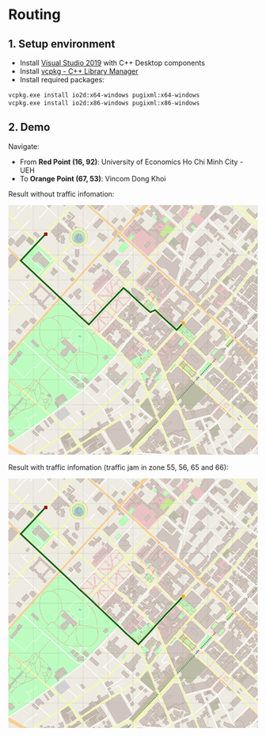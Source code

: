 # Routing

## 1. Setup environment
- Install [Visual Studio 2019](https://visualstudio.microsoft.com/downloads/) with C++ Desktop components
- Install [vcpkg - C++ Library Manager](https://github.com/microsoft/vcpkg)
- Install required packages:

```
vcpkg.exe install io2d:x64-windows pugixml:x64-windows
vcpkg.exe install io2d:x86-windows pugixml:x86-windows
```

## 2. Demo

Navigate:
- From **Red Point (16, 92)**: University of Economics Ho Chi Minh City - UEH
- To **Orange Point (67, 53)**: Vincom Dong Khoi

Result without traffic infomation:

![](./demo/without_traffic.png)


Result with traffic infomation (traffic jam in zone 55, 56, 65 and 66):

![](./demo/with_traffic.png)
